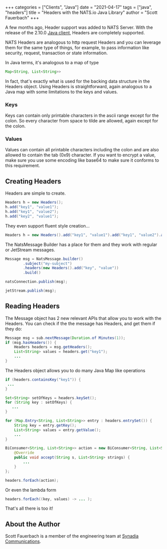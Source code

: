 +++
categories = ["Clients", "Java"]
date = "2021-04-17"
tags = ["java", "headers"]
title = "Headers with the NATS.io Java Library"
author = "Scott Fauerbach"
+++

A few months ago, Header support was added to NATS Server.
With the release of the 2.10.0 [Java client](https://github.com/nats-io/nats.java), Headers are completely supported.

NATS Headers are analogous to http request Headers and you can leverage them for the same type of things,
for example, to pass information like security, request, transaction or state information.

In Java terms, it's analogous to a map of type

```java
Map<String, List<String>>
```

In fact, that's exactly what is used for the backing data structure in the Headers object. 
Using Headers is straightforward, again analogous to a Java map with some limitations to the keys and values.

### Keys

Keys can contain only printable characters in the ascii range except for the colon. 
So every character from space to tilde are allowed, again except for the colon.

### Values

Values can contain all printable characters including the colon and are also allowed to contain the
tab (0x9) character. If you want to encrypt a value, make sure you use some encoding like base64 to make sure
it conforms to this requirement.

## Creating Headers

Headers are simple to create.

```java
Headers h = new Headers();
h.add("key1", "value1");
h.add("key1", "value2");
h.add("key2", "value1");
```

They even support fluent style creation...

```java
Headers h = new Headers().add("key1", "value1").add("key1", "value2").add("key2", "value1");
```

The NatsMessage Builder has a place for them and they work with regular or JetStream messages.

```java
Message msg = NatsMessage.builder()
        .subject("my-subject")
        .headers(new Headers().add("key", "value"))
        .build()
```

```java
natsConnection.publish(msg);      
```

```java
jetStream.publish(msg);
```

## Reading Headers

The Message object has 2 new relevant APIs that allow you to work with the Headers.
You can check if the the message has Headers, and get them if they do:

```java
Message msg = sub.nextMessage(Duration.of Minutes(1));
if (msg.hasHeaders()) {
    Headers headers = msg.getHeaders();
    List<String> values = headers.get("key1");
    ...
}
```

The Headers object allows you to do many Java Map like operations

```java
if (headers.containsKey("key1")) {
 ...
}
```

```java
Set<String> setOfKeys = headers.keySet();
for (String key : setOfKeys) {
   ...
}
```

```java
for (Map.Entry<String, List<String>> entry : headers.entrySet()) {
    String key = entry.getKey();
    List<String> values = entry.getValue();   
    ...     
}
```

```java
BiConsumer<String, List<String>> action = new BiConsumer<String, List<String>>() {
    @Override
    public void accept(String s, List<String> strings) {
        ...
    }
};

headers.forEach(action);
```

Or even the lambda form

```java
headers.forEach((key, values) -> ... );
```

That's all there is too it!

## About the Author

Scott Fauerbach is a member of the engineering team at [Synadia Communications](https://synadia.com).
